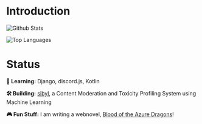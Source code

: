 # Introduction

![Github Stats](https://github-readme-stats.vercel.app/api?username=dragonejt&theme=nord&show_icons=true)

![Top Languages](https://github-readme-stats.vercel.app/api/top-langs/?username=dragonejt&theme=nord)

# Status
**🤔 Learning:** Django, discord.js, Kotlin

**🛠️ Building:** [sibyl](https://github.com/dragonejt/sibyl), a Content Moderation and Toxicity Profiling System using Machine Learning

**🎮 Fun Stuff:** I am writing a webnovel, [Blood of the Azure Dragons](https://www.wattpad.com/story/295768566-blood-of-the-azure-dragons)!
